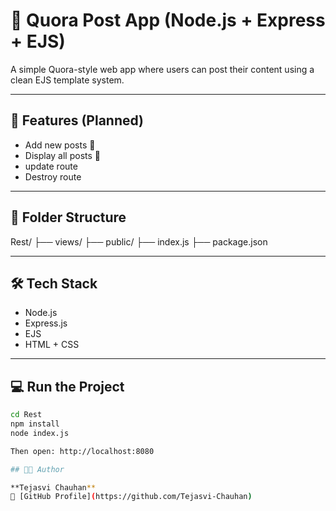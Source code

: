 # 📝 Quora Post App (Node.js + Express + EJS)

  
A simple Quora-style web app where users can post their content using a clean EJS template system.

---

## 🚀 Features (Planned)

- Add new posts 📝
- Display all posts 📃
- update route
- Destroy route


---

## 📁 Folder Structure
Rest/
├── views/
├── public/
├── index.js
├── package.json


---

## 🛠️ Tech Stack

- Node.js
- Express.js
- EJS
- HTML + CSS

---

## 💻 Run the Project



```bash
cd Rest
npm install
node index.js

Then open: http://localhost:8080

## 👨‍💻 Author

**Tejasvi Chauhan**  
🔗 [GitHub Profile](https://github.com/Tejasvi-Chauhan)






